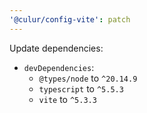 ```yaml
---
'@culur/config-vite': patch
---
```


Update dependencies:

- `devDependencies`:
  - `@types/node` to `^20.14.9`
  - `typescript` to `^5.5.3`
  - `vite` to `^5.3.3`
